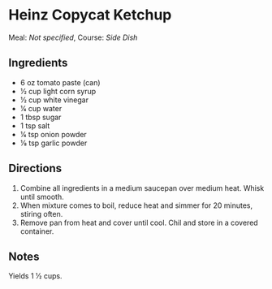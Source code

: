 # Heinz Copycat Ketchup

Meal: _Not specified_, Course: _Side Dish_

## Ingredients

- 6 oz tomato paste (can)
- 1⁄2 cup light corn syrup
- 1⁄2 cup white vinegar
- 1⁄4 cup water
- 1 tbsp sugar
- 1 tsp salt
- 1⁄4 tsp onion powder
- 1⁄8 tsp garlic powder

## Directions

1. Combine all ingredients in a medium saucepan over medium heat. Whisk until smooth.
2. When mixture comes to boil, reduce heat and simmer for 20 minutes, stiring often.
3. Remove pan from heat and cover until cool. Chil and store in a covered container.

## Notes

Yields 1 1⁄2 cups.